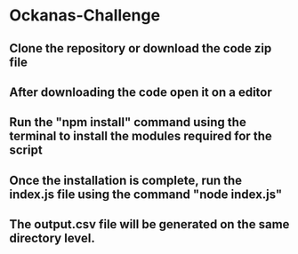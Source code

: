 
# Ockanas-Challenge



## Clone the repository or download the code zip file
## After downloading the code open it on a editor
## Run the "npm install" command using the terminal to install the modules required for the script
## Once the installation is complete, run the index.js file using the command "node index.js"
## The output.csv file will be generated on the same directory level.
